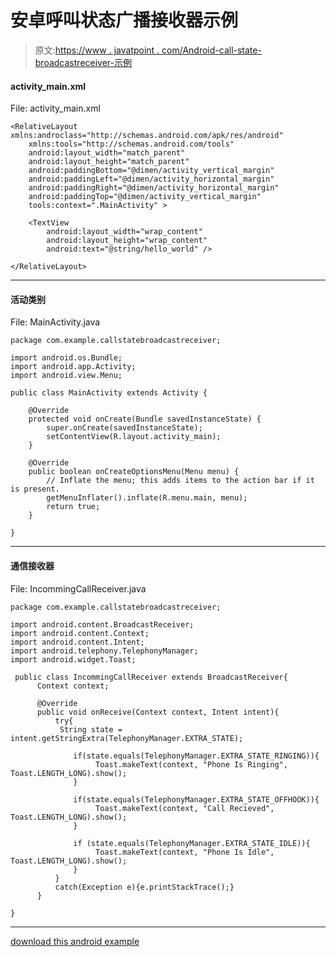 # 安卓呼叫状态广播接收器示例

> 原文:[https://www . javatpoint . com/Android-call-state-broadcastreceiver-示例](https://www.javatpoint.com/android-call-state-broadcastreceiver-example)

#### activity_main.xml

File: activity_main.xml

```
<RelativeLayout xmlns:androclass="http://schemas.android.com/apk/res/android"
    xmlns:tools="http://schemas.android.com/tools"
    android:layout_width="match_parent"
    android:layout_height="match_parent"
    android:paddingBottom="@dimen/activity_vertical_margin"
    android:paddingLeft="@dimen/activity_horizontal_margin"
    android:paddingRight="@dimen/activity_horizontal_margin"
    android:paddingTop="@dimen/activity_vertical_margin"
    tools:context=".MainActivity" >

    <TextView
        android:layout_width="wrap_content"
        android:layout_height="wrap_content"
        android:text="@string/hello_world" />

</RelativeLayout>

```

* * *

#### 活动类别

File: MainActivity.java

```
package com.example.callstatebroadcastreceiver;

import android.os.Bundle;
import android.app.Activity;
import android.view.Menu;

public class MainActivity extends Activity {

    @Override
    protected void onCreate(Bundle savedInstanceState) {
        super.onCreate(savedInstanceState);
        setContentView(R.layout.activity_main);
    }

    @Override
    public boolean onCreateOptionsMenu(Menu menu) {
        // Inflate the menu; this adds items to the action bar if it is present.
        getMenuInflater().inflate(R.menu.main, menu);
        return true;
    }

}

```

* * *

#### 通信接收器

File: IncommingCallReceiver.java

```
package com.example.callstatebroadcastreceiver;

import android.content.BroadcastReceiver;
import android.content.Context;
import android.content.Intent;
import android.telephony.TelephonyManager;
import android.widget.Toast;

 public class IncommingCallReceiver extends BroadcastReceiver{
      Context context;

      @Override
      public void onReceive(Context context, Intent intent){
          try{
           String state = intent.getStringExtra(TelephonyManager.EXTRA_STATE);

              if(state.equals(TelephonyManager.EXTRA_STATE_RINGING)){
                   Toast.makeText(context, "Phone Is Ringing", Toast.LENGTH_LONG).show();
              }

              if(state.equals(TelephonyManager.EXTRA_STATE_OFFHOOK)){
                   Toast.makeText(context, "Call Recieved", Toast.LENGTH_LONG).show();
              }

              if (state.equals(TelephonyManager.EXTRA_STATE_IDLE)){
                   Toast.makeText(context, "Phone Is Idle", Toast.LENGTH_LONG).show();
              }
          }
          catch(Exception e){e.printStackTrace();}
      }

}

```

* * *

[download this android example](https://static.javatpoint.com/src/android/CallStateBroadcastReceiver.zip)